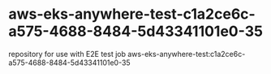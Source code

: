 # aws-eks-anywhere-test-c1a2ce6c-a575-4688-8484-5d43341101e0-35
repository for use with E2E test job aws-eks-anywhere-test:c1a2ce6c-a575-4688-8484-5d43341101e0-35
